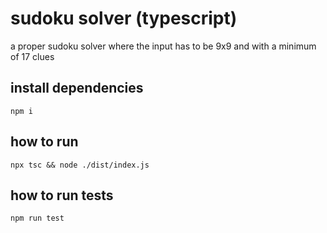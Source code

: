 # sudoku solver (typescript)
a proper sudoku solver where the input has to be 9x9 and with a minimum of 17 clues

## install dependencies
```
npm i
```

## how to run
```
npx tsc && node ./dist/index.js
```

## how to run tests
```
npm run test
```


